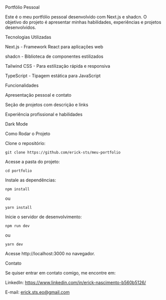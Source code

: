 Portfólio Pessoal

Este é o meu portfólio pessoal desenvolvido com Next.js e shadcn. O objetivo do projeto é apresentar minhas habilidades, experiências e projetos desenvolvidos.

Tecnologias Utilizadas

Next.js - Framework React para aplicações web

shadcn - Biblioteca de componentes estilizados

Tailwind CSS - Para estilização rápida e responsiva

TypeScript - Tipagem estática para JavaScript

Funcionalidades

Apresentação pessoal e contato

Seção de projetos com descrição e links

Experiência profissional e habilidades

Dark Mode

Como Rodar o Projeto

Clone o repositório:

```git clone https://github.com/erick-sts/meu-portfolio```

Acesse a pasta do projeto:

```cd portfolio```

Instale as dependências:

```npm install```

ou

```yarn install```

Inicie o servidor de desenvolvimento:

```npm run dev```

ou

```yarn dev```

Acesse http://localhost:3000 no navegador.

Contato

Se quiser entrar em contato comigo, me encontre em:

LinkedIn: https://www.linkedin.com/in/erick-nascimento-b560b5126/

E-mail: erick.sts.eo@gmail.com
